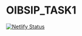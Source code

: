 # OIBSIP_TASK1
[![Netlify Status](https://api.netlify.com/api/v1/badges/6e2aa470-5a03-481d-9dbb-947b56c31f80/deploy-status)](https://app.netlify.com/sites/oibsipjitendra/deploys)